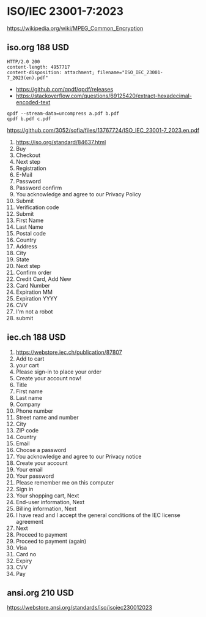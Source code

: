# ISO/IEC 23001-7:2023

<https://wikipedia.org/wiki/MPEG_Common_Encryption>

## iso.org 188 USD

~~~
HTTP/2.0 200 
content-length: 4957717
content-disposition: attachment; filename="ISO_IEC_23001-7_2023(en).pdf"
~~~

- https://github.com/qpdf/qpdf/releases
- https://stackoverflow.com/questions/69125420/extract-hexadecimal-encoded-text

~~~
qpdf --stream-data=uncompress a.pdf b.pdf
qpdf b.pdf c.pdf
~~~

<https://github.com/3052/sofia/files/13767724/ISO_IEC_23001-7_2023.en.pdf>

1. https://iso.org/standard/84637.html
2. Buy
3. Checkout
4. Next step
5. Registration
6. E-Mail
7. Password
8. Password confirm
9. You acknowledge and agree to our Privacy Policy
10. Submit
11. Verification code
12. Submit
13. First Name
14. Last Name
15. Postal code
16. Country
17. Address
18. City
19. State
20. Next step
21. Confirm order
22. Credit Card, Add New
23. Card Number
24. Expiration MM
25. Expiration YYYY
26. CVV
27. I'm not a robot
28. submit

## iec.ch 188 USD

1. https://webstore.iec.ch/publication/87807
2. Add to cart
3. your cart
4. Please sign-in to place your order
5. Create your account now!
6. Title
7. First name
8. Last name
9. Company
10. Phone number
11. Street name and number
12. City
13. ZIP code
14. Country
15. Email
16. Choose a password
17. You acknowledge and agree to our Privacy notice
18. Create your account
19. Your email
20. Your password
21. Please remember me on this computer
22. Sign in
23. Your shopping cart, Next
24. End-user information, Next
25. Billing information, Next
26. I have read and I accept the general conditions of the IEC license agreement
27. Next
28. Proceed to payment
29. Proceed to payment (again)
30. Visa
31. Card no
32. Expiry
33. CVV
34. Pay

## ansi.org 210 USD

https://webstore.ansi.org/standards/iso/isoiec230012023
